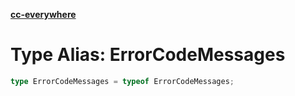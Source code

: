 [**cc-everywhere**](../../../../../index.md)

<HorizontalLine />

# Type Alias: ErrorCodeMessages

```ts
type ErrorCodeMessages = typeof ErrorCodeMessages;
```
